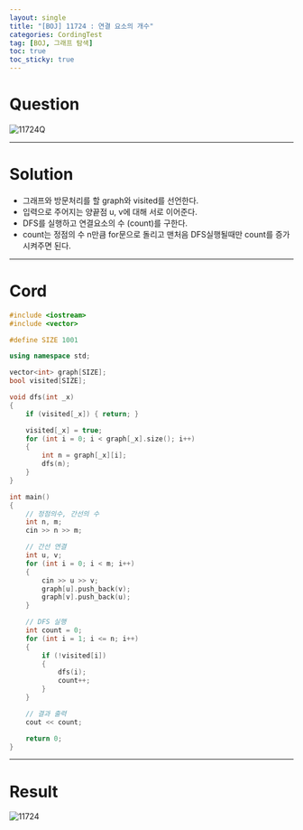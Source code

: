 ```yaml
---
layout: single
title: "[BOJ] 11724 : 연결 요소의 개수"
categories: CordingTest
tag: [BOJ, 그래프 탐색]
toc: true
toc_sticky: true
---
```


# Question
![11724Q](https://user-images.githubusercontent.com/97664446/176698202-6c50ae93-a9cf-4924-a370-c0138d4049ef.PNG)

***

# Solution
- 그래프와 방문처리를 할 graph와 visited를 선언한다.
- 입력으로 주어지는 양끝점 u, v에 대해 서로 이어준다.
- DFS를 실행하고 연결요소의 수 (count)를 구한다.
- count는 정점의 수 n만큼 for문으로 돌리고 맨처음 DFS실행될때만 count를 증가시켜주면 된다.

***

# Cord
```c++
#include <iostream>
#include <vector>

#define SIZE 1001

using namespace std;

vector<int> graph[SIZE];
bool visited[SIZE];

void dfs(int _x)
{
	if (visited[_x]) { return; }

	visited[_x] = true;
	for (int i = 0; i < graph[_x].size(); i++)
	{
		int n = graph[_x][i];
		dfs(n);
	}
}

int main()
{
	// 정점의수, 간선의 수
	int n, m;
	cin >> n >> m;

	// 간선 연결
	int u, v;
	for (int i = 0; i < m; i++)
	{
		cin >> u >> v;
		graph[u].push_back(v);
		graph[v].push_back(u);
	}

	// DFS 실행
	int count = 0;
	for (int i = 1; i <= n; i++)
	{
		if (!visited[i])
		{
			dfs(i);
			count++;
		}
	}

	// 결과 출력
	cout << count;

	return 0;
}
```

***

# Result
![11724](https://user-images.githubusercontent.com/97664446/176698200-1d38e202-5d7d-42c5-a90d-4137da592c9a.PNG)